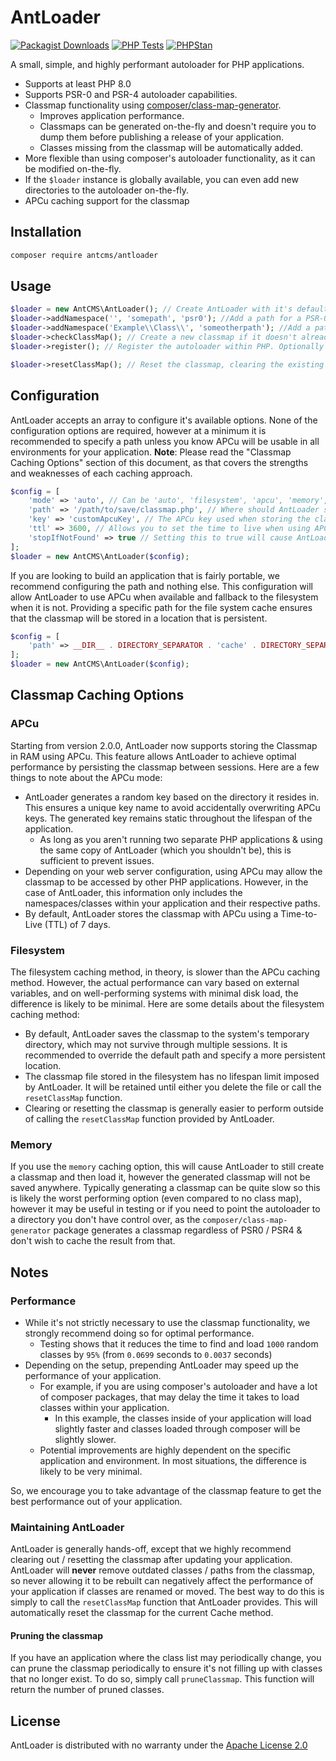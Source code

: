 # AntLoader

[![Packagist Downloads](https://img.shields.io/packagist/dt/antcms/antloader)](https://packagist.org/packages/antcms/antloader)
[![PHP Tests](https://github.com/AntCMS-org/AntLoader/actions/workflows/tests.yml/badge.svg)](https://github.com/AntCMS-org/AntLoader/actions/workflows/tests.yml)
[![PHPStan](https://github.com/AntCMS-org/AntLoader/actions/workflows/phpstan.yml/badge.svg)](https://github.com/AntCMS-org/AntLoader/actions/workflows/phpstan.yml)

A small, simple, and highly performant autoloader for PHP applications.

- Supports at least PHP 8.0
- Supports PSR-0 and PSR-4 autoloader capabilities.
- Classmap functionality using [composer/class-map-generator](https://github.com/composer/class-map-generator).
  - Improves application performance.
  - Classmaps can be generated on-the-fly and doesn't require you to dump them before publishing a release of your application.
  - Classes missing from the classmap will be automatically added.
- More flexible than using composer's autoloader functionality, as it can be modified on-the-fly.
- If the `$loader` instance is globally available, you can even add new directories to the autoloader on-the-fly.
- APCu caching support for the classmap

## Installation

```bash
composer require antcms/antloader
```

## Usage

```PHP
$loader = new AntCMS\AntLoader(); // Create AntLoader with it's default options. It will attempt to automatically detect the best way to store the classmap and use it. (APCu or filesystem.)
$loader->addNamespace('', 'somepath', 'psr0'); //Add a path for a PSR-0 autoloader, by providing an empty string it'll search for all classes in this path.
$loader->addNamespace('Example\\Class\\', 'someotherpath'); //Add a path for a PSR-4 autoloader, which will only search in that directory for the "Example\Class" namespace.
$loader->checkClassMap(); // Create a new classmap if it doesn't already exist. If it does, load it now.
$loader->register(); // Register the autoloader within PHP. Optionally pass 'true' to this to prepend AntLoader to the start of the autoloader list. PHP will then use AntLoader first when attempting to load classes.

$loader->resetClassMap(); // Reset the classmap, clearing the existing one out from whatever is the current caching method. Will not regenerate one automatically.
```

## Configuration

AntLoader accepts an array to configure it's available options.
None of the configuration options are required, however at a minimum it is recommended to specify a path unless you know APCu will be usable in all environments for your application.
**Note**: Please read the "Classmap Caching Options" section of this document, as that covers the strengths and weaknesses of each caching approach.

```PHP
$config = [
    'mode' => 'auto', // Can be 'auto', 'filesystem', 'apcu', 'memory', or 'none'.
    'path' => '/path/to/save/classmap.php', // Where should AntLoader store the classmap if the file system cache option is used.
    'key' => 'customApcuKey', // The APCu key used when storing the classmap. This does not usually need to be overridden.
    'ttl' => 3600, // Allows you to set the time to live when using APCu. Value is in seconds.
    'stopIfNotFound' => true // Setting this to true will cause AntLoader to stop looking for a class if it is not found in the classmap. By default it will look in the search directories you defined with `addNamespace`.
];
$loader = new AntCMS\AntLoader($config);
```

If you are looking to build an application that is fairly portable, we recommend configuring the path and nothing else.
This configuration will allow AntLoader to use APCu when available and fallback to the filesystem when it is not.
Providing a specific path for the file system cache ensures that the classmap will be stored in a location that is persistent.

```PHP
$config = [
    'path' => __DIR__ . DIRECTORY_SEPARATOR . 'cache' . DIRECTORY_SEPARATOR . 'classMap.php', // Tells AntLoader to store the classmap in a sub-folder named "cache".
];
$loader = new AntCMS\AntLoader($config);
```

## Classmap Caching Options

### APCu

Starting from version 2.0.0, AntLoader now supports storing the Classmap in RAM using APCu.
This feature allows AntLoader to achieve optimal performance by persisting the classmap between sessions.
Here are a few things to note about the APCu mode:

- AntLoader generates a random key based on the directory it resides in. This ensures a unique key name to avoid accidentally overwriting APCu keys. The generated key remains static throughout the lifespan of the application.
  - As long as you aren't running two separate PHP applications & using the same copy of AntLoader (which you shouldn't be), this is sufficient to prevent issues.
- Depending on your web server configuration, using APCu may allow the classmap to be accessed by other PHP applications. However, in the case of AntLoader, this information only includes the namespaces/classes within your application and their respective paths.
- By default, AntLoader stores the classmap with APCu using a Time-to-Live (TTL) of 7 days.

### Filesystem

The filesystem caching method, in theory, is slower than the APCu caching method.
However, the actual performance can vary based on external variables, and on well-performing systems with minimal disk load, the difference is likely to be minimal.
Here are some details about the filesystem caching method:

- By default, AntLoader saves the classmap to the system's temporary directory, which may not survive through multiple sessions. It is recommended to override the default path and specify a more persistent location.
- The classmap file stored in the filesystem has no lifespan limit imposed by AntLoader. It will be retained until either you delete the file or call the `resetClassMap` function.
- Clearing or resetting the classmap is generally easier to perform outside of calling the `resetClassMap` function provided by AntLoader.

### Memory

If you use the `memory` caching option, this will cause AntLoader to still create a classmap and then load it, however the generated classmap will not be saved anywhere. Typically generating a classmap can be quite slow so this is likely the worst performing option (even compared to no class map), however it may be useful in testing or if you need to point the autoloader to a directory you don't have control over, as the `composer/class-map-generator` package generates a classmap regardless of PSR0 / PSR4 & don't wish to cache the result from that.

## Notes

### Performance

- While it's not strictly necessary to use the classmap functionality, we strongly recommend doing so for optimal performance.
  - Testing shows that it reduces the time to find and load `1000` random classes by `95%` (from `0.0699` seconds to `0.0037` seconds)
- Depending on the setup, prepending AntLoader may speed up the performance of your application.
  - For example, if you are using composer's autoloader and have a lot of composer packages, that may delay the time it takes to load classes within your application.
    - In this example, the classes inside of your application will load slightly faster and classes loaded through composer will be slightly slower.
  - Potential improvements are highly dependent on the specific application and environment. In most situations, the difference is likely to be very minimal.

So, we encourage you to take advantage of the classmap feature to get the best performance out of your application.

### Maintaining AntLoader

AntLoader is generally hands-off, except that we highly recommend clearing out / resetting the classmap after updating your application.
AntLoader will **never** remove outdated classes / paths from the classmap, so never allowing it to be rebuilt can negatively affect the performance of your application if classes are renamed or moved.
The best way to do this is simply to call the `resetClassMap` function that AntLoader provides. This will automatically reset the classmap for the current Cache method.

#### Pruning the classmap

If you have an application where the class list may periodically change, you can prune the classmap periodically to ensure it's not filling up with classes that no longer exist.
To do so, simply call `pruneClassmap`. This function will return the number of pruned classes.

## License

AntLoader is distributed with no warranty under the [Apache License 2.0](https://github.com/AntCMS-org/AntLoader/blob/main/LICENSE)
